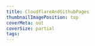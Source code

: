 ```yaml
---
title: CloudflareAndGithubPages
thumbnailImagePosition: top
coverMeta: out
coverSize: partial
tags:
---
```


